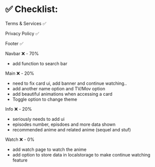 # ✅ Checklist:

Terms & Services ✅

Privacy Policy ✅

Footer ✅ 

Navbar ❌ - 70% 
- add function to search bar

Main ❌ - 20% 
- need to fix card ui, add banner and continue watching..
- add another name option and TV/Mov option 
- add beautiful animations when accessing a card
- Toggle option to change theme

Info ❌ - 20% 
- seriously needs to add ui
- episodes number, episdoes and more data shown
- recommended anime and related anime (sequel and stuf)

Watch ❌ - 0%
- add watch page to watch the anime
- add option to store data in localstorage to make continue watching feature
